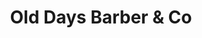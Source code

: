 ---
title: "Old Days Barber & Co"
url: /chester-le-street/old-days-barber-and-co/
shop: hairdresser
---